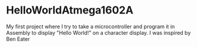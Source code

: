 # HelloWorldAtmega1602A
My first project where I try to take a microcontroller and program it in Assembly to display "Hello World!" on a character display. I was inspired by Ben Eater
